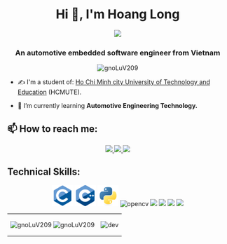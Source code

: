 <h1 align="center">Hi 👋, I'm Hoang Long</h1>
<p align="center"><img src="https://img.icons8.com/color/48/000000/vietnam-circular.png"/></p>
<h3 align="center">An automotive embedded software engineer  from Vietnam </h3>
<p align="center"> <img src="https://komarev.com/ghpvc/?username=gnoLuV209" alt="gnoLuV209" />


- ✍ I'm a student of: [Ho Chi Minh city University of Technology and Education](https://hcmute.edu.vn) (HCMUTE).

- 🌱 I’m currently learning **Automotive Engineering Technology.**


## 📫 How to reach me:
<p align="center">
  <a href="https://github.com/gnoLuV209" alt="Github">
    <img src="https://img.icons8.com/fluent/48/000000/github.png"/>
     </a>
  <a href="mailto:vuhoanglong209@gmail.com" alt="Email">
    <img src="https://img.icons8.com/fluent/48/000000/mailing.png"/>
  </a>
   <a href="https://www.facebook.com/SnowFlower29291" alt="Facebook">
    <img src="https://img.icons8.com/fluent/48/000000/facebook-new.png" target="_blank" />
  </a> 
</p>

## Technical Skills:
<p align="center">
  <img src="https://raw.githubusercontent.com/devicons/devicon/master/icons/c/c-original.svg" alt="c" width="48" height="48"/>
  <img src="https://raw.githubusercontent.com/devicons/devicon/master/icons/cplusplus/cplusplus-original.svg" alt="cplusplus" width="48" height="48"/>
  <img src="https://raw.githubusercontent.com/devicons/devicon/master/icons/python/python-original.svg" alt="python" width="48" height="48"/>
  <img src="https://www.vectorlogo.zone/logos/opencv/opencv-icon.svg" alt="opencv" width="48" height="48"/> 
  <img src="https://img.icons8.com/fluency/48/000000/arduino.png"/>
  <img src="https://img.icons8.com/color/48/000000/visual-studio-code-2019.png"/>
  <img src="https://img.icons8.com/color/48/000000/pycharm.png"/>
  <img src="https://img.icons8.com/fluency/48/000000/anaconda--v2.png"/>
 
</p>
<table style="width:100%;">
  <tr>
    <td>
      <img src="https://github-readme-stats.vercel.app/api/top-langs/?username=gnoLuV209&bg_color=FFFFFF00&text_color=179fa3&layout=compact&hide=CSS&langs_count=10&custom_title=Top%20ngôn%20ngữ%20được%20dùng" alt="gnoLuV209" width="100%"/>
      <img src="https://github-readme-stats.vercel.app/api?username=gnoLuV209&bg_color=FFFFFF00&text_color=179fa3&show_icons=true&count_private=true&include_all_commits=true&custom_title=Hoạt%20động%20trên%20Github" alt="gnoLuV209" width="100%"/>
    </td>
    <td>
      <p align="center"> 
        <img src="https://cdn.dribbble.com/users/1059583/screenshots/4171367/coding-freak.gif" alt="dev" width="100%"/>
      </p>
    </td>
  </tr>
</table>

